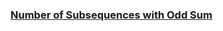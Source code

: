### [Number of Subsequences with Odd Sum](https://leetcode.com/problems/number-of-subsequences-with-odd-sum)

